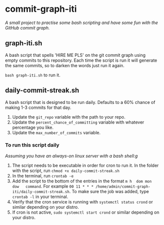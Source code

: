 # commit-graph-iti
*A small project to practise some bash scripting and have some fun with the GitHub commit graph.*
## graph-iti.sh
A bash script that spells 'HIRE ME PLS' on the git commit graph using empty commits to this repository.
Each time the script is run it will generate the same commits, so to darken the words just run it again.

`bash graph-iti.sh` to run it.
## daily-commit-streak.sh
A bash script that is designed to be run daily. Defaults to a 60% chance of making 1-3 commits for that day.
1. Update the `git_repo` variable with the path to your repo.
2. Update the `percent_chance_of_committing` variable with whatever percentage you like.
4. Update the `max_number_of_commits` variable.
### To run this script daily
*Assuming you have an always-on linux server with a bash shell:g*
1. The script needs to be executable in order for cron to run it. In the folder with the script, run `chmod +x daily-commit-streak.sh`
2. In the terminal, run `crontab -e`
3. Add the script to the bottom of the entries in the format `m h  dom mon dow   command`. For example `00 11 * * * /home/admin/commit-graph-iti/daily-commit-streak.sh`. To make sure the job was added, type `crontab -l` in your terminal.
4. Verify that the cron service is running with `systemctl status crond` or similar depending on your distro.
5. If cron is not active, `sudo systemctl start crond` or similar depending on your distro.
